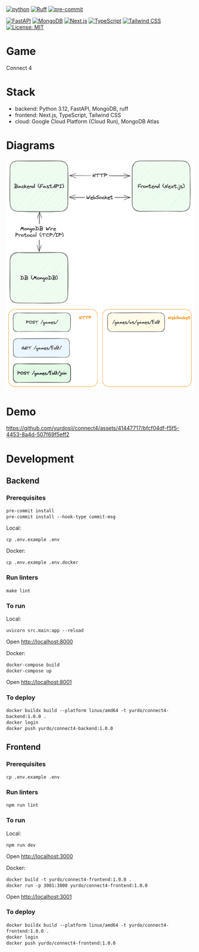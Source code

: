 [![python](https://img.shields.io/badge/Python-3.12-3776AB.svg?style=flat&logo=python&logoColor=white)](https://www.python.org)
[![Ruff](https://img.shields.io/endpoint?url=https://raw.githubusercontent.com/astral-sh/ruff/main/assets/badge/v2.json)](https://github.com/astral-sh/ruff)
[![pre-commit](https://img.shields.io/badge/pre--commit-enabled-brightgreen?logo=pre-commit&logoColor=white)](https://github.com/pre-commit/pre-commit)

[![FastAPI](https://ziadoua.github.io/m3-Markdown-Badges/badges/FastAPI/fastapi1.svg)](https://fastapi.tiangolo.com/)
[![MongoDB](https://ziadoua.github.io/m3-Markdown-Badges/badges/MongoDB/mongodb1.svg)](https://www.mongodb.com/)
[![Next.js](https://ziadoua.github.io/m3-Markdown-Badges/badges/NextJS/nextjs1.svg)](https://nextjs.org/)
[![TypeScript](https://ziadoua.github.io/m3-Markdown-Badges/badges/TypeScript/typescript1.svg)](https://www.typescriptlang.org/)
[![Tailwind CSS](https://ziadoua.github.io/m3-Markdown-Badges/badges/TailwindCSS/tailwindcss1.svg)](https://tailwindcss.com/)
[![License: MIT](https://ziadoua.github.io/m3-Markdown-Badges/badges/LicenceMIT/licencemit1.svg)](https://opensource.org/licenses/MIT)

# Game
Connect 4

# Stack
- backend: Python 3.12, FastAPI, MongoDB, ruff
- frontend: Next.js, TypeScript, Tailwind CSS
- cloud: Google Cloud Platform (Cloud Run), MongoDB Atlas

# Diagrams
![diagram](data/diagram.png)
![endpoints](data/endpoints.png)

# Demo
https://github.com/yurdosii/connect4/assets/41447717/bfcf04df-f5f5-4453-8a4d-507f69f5eff2

# Development
## Backend
### Prerequisites
```
pre-commit install
pre-commit install --hook-type commit-msg
```

Local:
```
cp .env.example .env
```

Docker:
```
cp .env.example .env.docker
```

### Run linters
```
make lint
```

### To run
Local:
```
uvicorn src.main:app --reload
```
Open [http://localhost:8000](http://localhost:8000)

Docker:
```
docker-compose build
docker-compose up
```
Open [http://localhost:8001](http://localhost:8001)

### To deploy
```
docker buildx build --platform linux/amd64 -t yurdo/connect4-backend:1.0.0 .
docker login
docker push yurdo/connect4-backend:1.0.0
```

## Frontend
### Prerequisites
```
cp .env.example .env
```

### Run linters
```
npm run lint
```

### To run
Local:
```
npm run dev
```
Open [http://localhost:3000](http://localhost:3000)

Docker:
```
docker build -t yurdo/connect4-frontend:1.0.0 .
docker run -p 3001:3000 yurdo/connect4-frontend:1.0.0
```
Open [http://localhost:3001](http://localhost:3001)


### To deploy
```
docker buildx build --platform linux/amd64 -t yurdo/connect4-frontend:1.0.0 .
docker login
docker push yurdo/connect4-frontend:1.0.0
```
